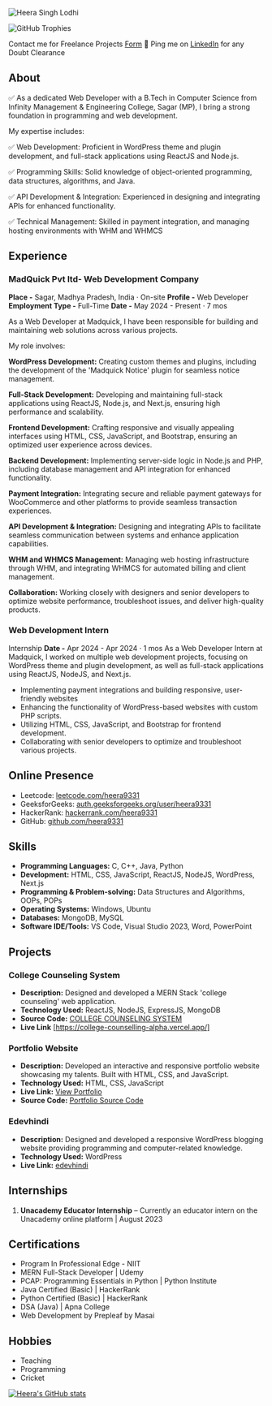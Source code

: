 </p><img src="https://komarev.com/ghpvc/?username=heera9331&label=Profile%20Visitors&color=0e75b6&style=flat" alt="Heera Singh Lodhi" />

![GitHub Trophies](https://github-profile-trophy.vercel.app/?username=heera9331&theme=onedark)

Contact me for Freelance Projects [Form](#) 📌 Ping me on [LinkedIn](https://www.linkedin.com/in/heera9331/) for any Doubt Clearance

## About

✅ As a dedicated Web Developer with a B.Tech in Computer Science from Infinity Management & Engineering College, Sagar (MP), I bring a strong foundation in programming and web development. 

My expertise includes:

✅ Web Development: Proficient in WordPress theme and plugin development, and full-stack applications using ReactJS and Node.js.

✅ Programming Skills: Solid knowledge of object-oriented programming, data structures, algorithms, and Java.

✅ API Development & Integration: Experienced in designing and integrating APIs for enhanced functionality.

✅ Technical Management: Skilled in payment integration, and managing hosting environments with WHM and WHMCS

## Experience

### MadQuick Pvt ltd- Web Development Company

**Place -** Sagar, Madhya Pradesh, India · On-site
**Profile -** Web Developer
**Employment Type -** Full-Time
**Date -** May 2024 - Present · 7 mos

As a Web Developer at Madquick, I have been responsible for building and maintaining web solutions across various projects. 

My role involves:

**WordPress Development:** Creating custom themes and plugins, including the development of the 'Madquick Notice' plugin for seamless notice management.

**Full-Stack Development:** Developing and maintaining full-stack applications using ReactJS, Node.js, and Next.js, ensuring high performance and scalability.

**Frontend Development:** Crafting responsive and visually appealing interfaces using HTML, CSS, JavaScript, and Bootstrap, ensuring an optimized user experience across devices.

**Backend Development:** Implementing server-side logic in Node.js and PHP, including database management and API integration for enhanced functionality.

**Payment Integration:** Integrating secure and reliable payment gateways for WooCommerce and other platforms to provide seamless transaction experiences.

**API Development & Integration:** Designing and integrating APIs to facilitate seamless communication between systems and enhance application capabilities.

**WHM and WHMCS Management:** Managing web hosting infrastructure through WHM, and integrating WHMCS for automated billing and client management.

**Collaboration:** Working closely with designers and senior developers to optimize website performance, troubleshoot issues, and deliver high-quality products.

### Web Development Intern
Internship
**Date -** Apr 2024 - Apr 2024 · 1 mos
As a Web Developer Intern at Madquick, I worked on multiple web development projects, focusing on WordPress theme and plugin development, as well as full-stack applications using ReactJS, NodeJS, and Next.js.

- Implementing payment integrations and building responsive, user-friendly websites
- Enhancing the functionality of WordPress-based websites with custom PHP scripts.
- Utilizing HTML, CSS, JavaScript, and Bootstrap for frontend development.
- Collaborating with senior developers to optimize and troubleshoot various projects.

## Online Presence

- Leetcode: [leetcode.com/heera9331](https://leetcode.com/heera9331/)
- GeeksforGeeks: [auth.geeksforgeeks.org/user/heera9331](https://auth.geeksforgeeks.org/user/heera9331/)
- HackerRank: [hackerrank.com/heera9331](https://www.hackerrank.com/heera9331)
- GitHub: [github.com/heera9331](https://github.com/heera9331/)

## Skills

- **Programming Languages:** C, C++, Java, Python
- **Development:** HTML, CSS, JavaScript, ReactJS, NodeJS, WordPress, Next.js
- **Programming & Problem-solving:** Data Structures and Algorithms, OOPs, POPs
- **Operating Systems:** Windows, Ubuntu
- **Databases:** MongoDB, MySQL
- **Software IDE/Tools:** VS Code, Visual Studio 2023, Word, PowerPoint

## Projects

### College Counseling System
- **Description:** Designed and developed a MERN Stack 'college counseling' web application.
- **Technology Used:** ReactJS, NodeJS, ExpressJS, MongoDB
- **Source Code:** [COLLEGE COUNSELING SYSTEM](https://github.com/heera9331/college-counselling)
- **Live Link** [https://college-counselling-alpha.vercel.app/]

### Portfolio Website
- **Description:** Developed an interactive and responsive portfolio website showcasing my talents. Built with HTML, CSS, and JavaScript.
- **Technology Used:** HTML, CSS, JavaScript
- **Live Link:** [View Portfolio](https://edevhindi.com/portfolio)
- **Source Code:** [Portfolio Source Code](https://github.com/heera9331/portfolio)

### Edevhindi
- **Description:** Designed and developed a responsive WordPress blogging website providing programming and computer-related knowledge.
- **Technology Used:** WordPress
- **Live Link:** [edevhindi](https://edevhindi.com/)

## Internships

1. **Unacademy Educator Internship** – Currently an educator intern on the Unacademy online platform | August 2023

## Certifications

- Program In Professional Edge - NIIT
- MERN Full-Stack Developer | Udemy
- PCAP: Programming Essentials in Python | Python Institute
- Java Certified (Basic) | HackerRank
- Python Certified (Basic) | HackerRank
- DSA (Java) | Apna College
- Web Development by Prepleaf by Masai

## Hobbies

- Teaching
- Programming
- Cricket

[![Heera's GitHub stats](https://github-readme-stats.vercel.app/api?username=heera9331&show_icons=true&theme=dracula)](https://github.com/heera9331/github-readme-stats)

<!--
**heera9331/heera9331** is a ✨ _special_ ✨ repository because its `README.md` (this file) appears on your GitHub profile.

Here are some ideas to get you started:

- 🔭 I’m currently working on ...
- 🌱 I’m currently learning ...
- 👯 I’m looking to collaborate on ...
- 🤔 I’m looking for help with ...
- 💬 Ask me about ...
- 📫 How to reach me: ...
- 😄 Pronouns: ...
- ⚡ Fun fact: ...
-->
